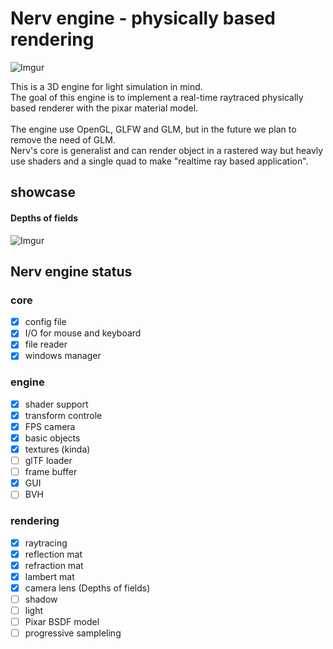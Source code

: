 # Nerv engine - physically based rendering

![Imgur](https://i.imgur.com/6vfVbW7.jpeg)

This is a 3D engine for light simulation in mind.<br>
The goal of this engine is to implement a real-time raytraced physically based renderer with the pixar material model.<br>
<br>
The engine use OpenGL, GLFW and GLM, but in the future we plan to remove the need of GLM. <br>
Nerv's core is generalist and can render object in a rastered way but heavly use shaders and a single quad to make "realtime ray based application".
## showcase
#### Depths of fields
![Imgur](https://i.imgur.com/ZvpZmb0.png)

## Nerv engine status
### core
 - [x] config file
 - [x] I/O for mouse and keyboard
 - [x] file reader
 - [x] windows manager

### engine

 - [x] shader support
 - [x] transform controle
 - [x] FPS camera
 - [x] basic objects
 - [x] textures (kinda)
 - [ ] glTF loader
 - [ ] frame buffer
 - [x] GUI
 - [ ] BVH
 
 ### rendering
 
  - [x] raytracing
  - [x] reflection mat
  - [X] refraction mat
  - [x] lambert mat
  - [x] camera lens (Depths of fields)
  - [ ] shadow
  - [ ] light
  - [ ] Pixar BSDF model
  - [ ] progressive sampleling
